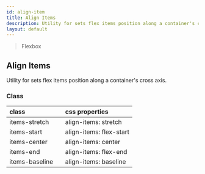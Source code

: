 ```yaml
---
id: align-item
title: Align Items
description: Utility for sets flex items position along a container's cross axis.
layout: default
---
```


> Flexbox

## Align Items

Utility for sets flex items position along a container's cross axis.

### Class

| <span class="px-3 py-1 text-white bg-charcoal-100 rounded-full">class</span> | | <span class="px-3 py-1 text-white bg-charcoal-100 rounded-full">css properties</span> |
|:--|:--|:--|
| items-stretch |  | align-items: stretch |
| items-start |  | align-items: flex-start |
| items-center |  | align-items: center |
| items-end |  | align-items: flex-end |
| items-baseline |  | align-items: baseline |

